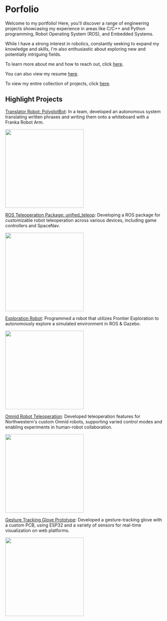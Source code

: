 # Porfolio
Welcome to my portfolio! Here, you'll discover a range of engineering projects showcasing my experience in areas like C/C++ and Python programming, Robot Operating System (ROS), and Embedded Systems.

While I have a strong interest in robotics, constantly seeking to expand my knowledge and skills, I'm also enthusiastic about exploring new and potentially intriguing fields.

To learn more about me and how to reach out, click [here](./about_me.md).

You can also view my resume [here](./Damien_Koh_Resume_111323.pdf).

To view my entire collection of projects, click [here](./all_projects.md).

## Highlight Projects

[Translator Robot: PolyglotBot](./polyglotbot.md): In a team, developed an autonomous system translating written phrases and writing them onto a whiteboard with a Franka Robot Arm.

<img src="https://github.com/dkoh555/dkoh555.github.io/assets/107823507/816b980b-b258-467c-924a-22b9e9e9e584" height="250">

[ROS Teleoperation Package: unified_teleop](./unified_teleop.md): Developing a ROS package for customizable robot teleoperation across various devices, including game controllers and SpaceNav.

<img src="https://github.com/dkoh555/dkoh555.github.io/assets/107823507/2757bfbe-121a-49fd-bd30-0d3f5f6c0cd7" height="250">

[Exploration Robot](./exploration_robot.md): Programmed a robot that utilizes Frontier Exploration to autonomously explore a simulated environment in ROS & Gazebo.

<img src="https://github.com/dkoh555/dkoh555.github.io/assets/107823507/9f44426c-2cb9-405b-9ec9-8b5542ffffde" height="250">

[Omnid Robot Teleoperation](./omnid_robot_teleop.md): Developed teleoperation features for Northwestern's custom Omnid robots, supporting varied control modes and enabling experiments in human-robot collaboration.

<img src="https://github.com/dkoh555/dkoh555.github.io/assets/107823507/461f9df4-3ab1-4e97-b60f-5fcdf4fd01e1" height="250">

[Gesture Tracking Glove Prototype](./gesture_tracking_glove.md): Developed a gesture-tracking glove with a custom PCB, using ESP32 and a variety of sensors for real-time visualization on web platforms.

<img src="https://github.com/dkoh555/dkoh555.github.io/assets/107823507/d0df4512-65c9-4a40-bcbd-4b71b15ff030" height="250">
